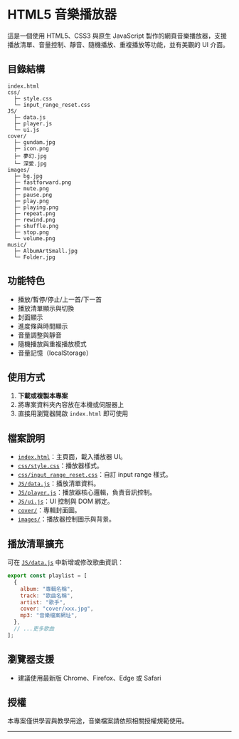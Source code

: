 # HTML5 音樂播放器

這是一個使用 HTML5、CSS3 與原生 JavaScript 製作的網頁音樂播放器，支援播放清單、音量控制、靜音、隨機播放、重複播放等功能，並有美觀的 UI 介面。

## 目錄結構

```
index.html
css/
  ├─ style.css
  └─ input_range_reset.css
JS/
  ├─ data.js
  ├─ player.js
  └─ ui.js
cover/
  ├─ gundam.jpg
  ├─ icon.png
  ├─ 夢幻.jpg
  └─ 深愛.jpg
images/
  ├─ bg.jpg
  ├─ fastforward.png
  ├─ mute.png
  ├─ pause.png
  ├─ play.png
  ├─ playing.png
  ├─ repeat.png
  ├─ rewind.png
  ├─ shuffle.png
  ├─ stop.png
  └─ volume.png
music/
  ├─ AlbumArtSmall.jpg
  └─ Folder.jpg
```

## 功能特色

- 播放/暫停/停止/上一首/下一首
- 播放清單顯示與切換
- 封面顯示
- 進度條與時間顯示
- 音量調整與靜音
- 隨機播放與重複播放模式
- 音量記憶（localStorage）

## 使用方式

1. **下載或複製本專案**
2. 將專案資料夾內容放在本機或伺服器上
3. 直接用瀏覽器開啟 `index.html` 即可使用

## 檔案說明

- [`index.html`](index.html)：主頁面，載入播放器 UI。
- [`css/style.css`](css/style.css)：播放器樣式。
- [`css/input_range_reset.css`](css/input_range_reset.css)：自訂 input range 樣式。
- [`JS/data.js`](JS/data.js)：播放清單資料。
- [`JS/player.js`](JS/player.js)：播放器核心邏輯，負責音訊控制。
- [`JS/ui.js`](JS/ui.js)：UI 控制與 DOM 綁定。
- [`cover/`](cover/)：專輯封面圖。
- [`images/`](images/)：播放器控制圖示與背景。

## 播放清單擴充

可在 [`JS/data.js`](JS/data.js) 中新增或修改歌曲資訊：

```js
export const playlist = [
  {
    album: "專輯名稱",
    track: "歌曲名稱",
    artist: "歌手",
    cover: "cover/xxx.jpg",
    mp3: "音樂檔案網址",
  },
  // ...更多歌曲
];
```

## 瀏覽器支援

- 建議使用最新版 Chrome、Firefox、Edge 或 Safari

## 授權

本專案僅供學習與教學用途，音樂檔案請依照相關授權規範使用。

---
